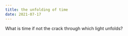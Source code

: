 ```yaml
---
title: the unfolding of time
date: 2021-07-17
---
```


What is time if not the crack through which light unfolds?